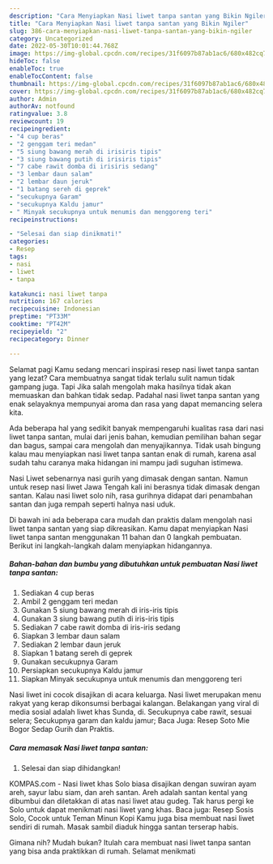 ```yaml
---
description: "Cara Menyiapkan Nasi liwet tanpa santan yang Bikin Ngiler"
title: "Cara Menyiapkan Nasi liwet tanpa santan yang Bikin Ngiler"
slug: 386-cara-menyiapkan-nasi-liwet-tanpa-santan-yang-bikin-ngiler
category: Uncategorized
date: 2022-05-30T10:01:44.768Z
image: https://img-global.cpcdn.com/recipes/31f6097b87ab1ac6/680x482cq70/nasi-liwet-tanpa-santan-foto-resep-utama.jpg
hideToc: false
enableToc: true
enableTocContent: false
thumbnail: https://img-global.cpcdn.com/recipes/31f6097b87ab1ac6/680x482cq70/nasi-liwet-tanpa-santan-foto-resep-utama.jpg
cover: https://img-global.cpcdn.com/recipes/31f6097b87ab1ac6/680x482cq70/nasi-liwet-tanpa-santan-foto-resep-utama.jpg
author: Admin
authorAv: notfound
ratingvalue: 3.8
reviewcount: 19
recipeingredient:
- "4 cup beras"
- "2 genggam teri medan"
- "5 siung bawang merah di irisiris tipis"
- "3 siung bawang putih di irisiris tipis"
- "7 cabe rawit domba di irisiris sedang"
- "3 lembar daun salam"
- "2 lembar daun jeruk"
- "1 batang sereh di geprek"
- "secukupnya Garam"
- "secukupnya Kaldu jamur"
- " Minyak secukupnya untuk menumis dan menggoreng teri"
recipeinstructions:

- "Selesai dan siap dinikmati!"
categories:
- Resep
tags:
- nasi
- liwet
- tanpa

katakunci: nasi liwet tanpa 
nutrition: 167 calories
recipecuisine: Indonesian
preptime: "PT33M"
cooktime: "PT42M"
recipeyield: "2"
recipecategory: Dinner

---
```



Selamat pagi Kamu sedang mencari inspirasi resep nasi liwet tanpa santan yang lezat? Cara membuatnya sangat tidak terlalu sulit namun tidak gampang juga. Tapi Jika salah mengolah maka hasilnya tidak akan memuaskan dan bahkan tidak sedap. Padahal nasi liwet tanpa santan yang enak selayaknya mempunyai aroma dan rasa yang dapat memancing selera kita.


Ada beberapa hal yang sedikit banyak mempengaruhi kualitas rasa dari nasi liwet tanpa santan, mulai dari jenis bahan, kemudian pemilihan bahan segar dan bagus, sampai cara mengolah dan menyajikannya. Tidak usah bingung kalau mau menyiapkan nasi liwet tanpa santan enak di rumah, karena asal sudah tahu caranya maka hidangan ini mampu jadi suguhan istimewa.

Nasi Liwet sebenarnya nasi gurih yang dimasak dengan santan. Namun untuk resep nasi liwet Jawa Tengah kali ini berasnya tidak dimasak dengan santan. Kalau nasi liwet solo nih, rasa gurihnya didapat dari penambahan santan dan juga rempah seperti halnya nasi uduk.


Di bawah ini ada beberapa cara mudah dan praktis dalam mengolah nasi liwet tanpa santan yang siap dikreasikan. Kamu dapat menyiapkan Nasi liwet tanpa santan menggunakan 11 bahan dan 0 langkah pembuatan. Berikut ini langkah-langkah dalam menyiapkan hidangannya.

<!--inarticleads1-->

##### Bahan-bahan dan bumbu yang dibutuhkan untuk pembuatan Nasi liwet tanpa santan:

1. Sediakan 4 cup beras
1. Ambil 2 genggam teri medan
1. Gunakan 5 siung bawang merah di iris-iris tipis
1. Gunakan 3 siung bawang putih di iris-iris tipis
1. Sediakan 7 cabe rawit domba di iris-iris sedang
1. Siapkan 3 lembar daun salam
1. Sediakan 2 lembar daun jeruk
1. Siapkan 1 batang sereh di geprek
1. Gunakan secukupnya Garam
1. Persiapkan secukupnya Kaldu jamur
1. Siapkan  Minyak secukupnya untuk menumis dan menggoreng teri


Nasi liwet ini cocok disajikan di acara keluarga. Nasi liwet merupakan menu rakyat yang kerap dikonsumsi berbagai kalangan. Belakangan yang viral di media sosial adalah liwet khas Sunda, di. Secukupnya cabe rawit, sesuai selera; Secukupnya garam dan kaldu jamur; Baca Juga: Resep Soto Mie Bogor Sedap Gurih dan Praktis. 

<!--inarticleads2-->

##### Cara memasak Nasi liwet tanpa santan:


1. Selesai dan siap dihidangkan!

KOMPAS.com - Nasi liwet khas Solo biasa disajikan dengan suwiran ayam areh, sayur labu siam, dan areh santan. Areh adalah santan kental yang dibumbui dan diletakkan di atas nasi liwet atau gudeg. Tak harus pergi ke Solo untuk dapat menikmati nasi liwet yang khas. Baca juga: Resep Sosis Solo, Cocok untuk Teman Minun Kopi Kamu juga bisa membuat nasi liwet sendiri di rumah. Masak sambil diaduk hingga santan terserap habis. 

Gimana nih? Mudah bukan? Itulah cara membuat nasi liwet tanpa santan yang bisa anda praktikkan di rumah. Selamat menikmati
